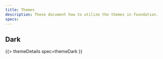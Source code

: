 ```yaml
---
title: Themes
description: These document how to utilize the themes in foundation.
specs:
---
```


## Dark

{{> themeDetails spec=themeDark }}
